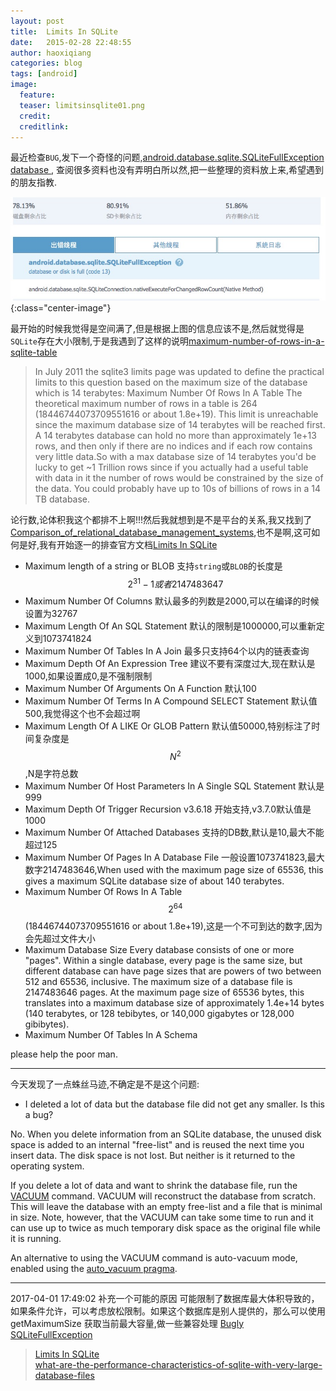 ```yaml
---
layout: post
title:  Limits In SQLite
date:   2015-02-28 22:48:55
author: haoxiqiang
categories: blog
tags: [android]
image:
  feature:
  teaser: limitsinsqlite01.png
  credit:
  creditlink:
---
```

最近检查`BUG`,发下一个奇怪的问题,[android.database.sqlite.SQLiteFullException database ](https://www.google.com/search?q=android.database.sqlite.SQLiteFullException+database+or+disk+is+full+(code+13)&oq=android.database.sqlite.SQLiteFullException+database+or+disk+is+full+(code+13)&aqs=chrome..69i57j69i60.479j0j4&sourceid=chrome&es_sm=119&ie=UTF-8),
查阅很多资料也没有弄明白所以然,把一些整理的资料放上来,希望遇到的朋友指教.

![limitsinsqlite01](/images/limitsinsqlite01.png){:class="center-image"}

<!-- more -->
最开始的时候我觉得是空间满了,但是根据上图的信息应该不是,然后就觉得是`SQLite`存在大小限制,于是我遇到了这样的说明[maximum-number-of-rows-in-a-sqlite-table](http://stackoverflow.com/questions/1546947/maximum-number-of-rows-in-a-sqlite-table)

>In July 2011 the sqlite3 limits page was updated to define the practical limits to this question based on the maximum size of the database which is 14 terabytes:
Maximum Number Of Rows In A Table
The theoretical maximum number of rows in a table is 264 (18446744073709551616 or about 1.8e+19). This limit is unreachable since the maximum database size of 14 terabytes will be reached first. A 14 terabytes database can hold no more than approximately 1e+13 rows, and then only if there are no indices and if each row contains very little data.So with a max database size of 14 terabytes you'd be lucky to get ~1 Trillion rows since if you actually had a useful table with data in it the number of rows would be constrained by the size of the data. You could probably have up to 10s of billions of rows in a 14 TB database.

论行数,论体积我这个都排不上啊!!!然后我就想到是不是平台的关系,我又找到了[Comparison_of_relational_database_management_systems](http://en.wikipedia.org/wiki/Comparison_of_relational_database_management_systems#Limits),也不是啊,这可如何是好,我有开始逐一的排查官方文档[Limits In SQLite](http://www.sqlite.org/limits.html)

* Maximum length of a string or BLOB 支持`string`或`BLOB`的长度是$$2^{31}-1 或者 2147483647 $$
* Maximum Number Of Columns 默认最多的列数是2000,可以在编译的时候设置为32767
* Maximum Length Of An SQL Statement 默认的限制是1000000,可以重新定义到1073741824
* Maximum Number Of Tables In A Join 最多只支持64个以内的链表查询
* Maximum Depth Of An Expression Tree 建议不要有深度过大,现在默认是1000,如果设置成0,是不强制限制
* Maximum Number Of Arguments On A Function 默认100
* Maximum Number Of Terms In A Compound SELECT Statement 默认值500,我觉得这个也不会超过啊
* Maximum Length Of A LIKE Or GLOB Pattern 默认值50000,特别标注了时间复杂度是$$N^2$$,N是字符总数
* Maximum Number Of Host Parameters In A Single SQL Statement 默认是999
* Maximum Depth Of Trigger Recursion v3.6.18 开始支持,v3.7.0默认值是1000
* Maximum Number Of Attached Databases 支持的DB数,默认是10,最大不能超过125
* Maximum Number Of Pages In A Database File 一般设置1073741823,最大数字2147483646,When used with the maximum page size of 65536, this gives a maximum SQLite database size of about 140 terabytes.
* Maximum Number Of Rows In A Table $$2^{64} $$(18446744073709551616 or about 1.8e+19),这是一个不可到达的数字,因为会先超过文件大小
* Maximum Database Size Every database consists of one or more "pages". Within a single database, every page is the same size, but different database can have page sizes that are powers of two between 512 and 65536, inclusive. The maximum size of a database file is 2147483646 pages. At the maximum page size of 65536 bytes, this translates into a maximum database size of approximately 1.4e+14 bytes (140 terabytes, or 128 tebibytes, or 140,000 gigabytes or 128,000 gibibytes).
* Maximum Number Of Tables In A Schema  

please help the poor man.

------------------------

今天发现了一点蛛丝马迹,不确定是不是这个问题:

* I deleted a lot of data but the database file did not get any smaller. Is this a bug?

No. When you delete information from an SQLite database, the unused disk space is added to an internal "free-list" and is reused the next time you insert data. The disk space is not lost. But neither is it returned to the operating system.

If you delete a lot of data and want to shrink the database file, run the [VACUUM](http://www.sqlite.org/lang_vacuum.html) command. VACUUM will reconstruct the database from scratch. This will leave the database with an empty free-list and a file that is minimal in size. Note, however, that the VACUUM can take some time to run and it can use up to twice as much temporary disk space as the original file while it is running.

An alternative to using the VACUUM command is auto-vacuum mode, enabled using the [auto_vacuum pragma](http://www.sqlite.org/pragma.html#pragma_auto_vacuum).

----
2017-04-01 17:49:02
补充一个可能的原因
可能限制了数据库最大体积导致的，如果条件允许，可以考虑放松限制。如果这个数据库是别人提供的，那么可以使用 getMaximumSize 获取当前最大容量,做一些兼容处理
[Bugly SQLiteFullException](http://bugly.qq.com/bbs/forum.php?mod=viewthread&tid=1010)



> [Limits In SQLite](http://www.sqlite.org/limits.html)<br />
[what-are-the-performance-characteristics-of-sqlite-with-very-large-database-files](http://stackoverflow.com/questions/784173/what-are-the-performance-characteristics-of-sqlite-with-very-large-database-files)